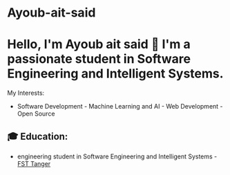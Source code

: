 # Ayoub-ait-said
# Hello, I'm Ayoub ait said 👋  I'm a passionate student in Software Engineering and Intelligent Systems.
My Interests:
   - Software Development - Machine Learning and AI - Web Development - Open Source
## 🎓 Education:
- engineering student in Software Engineering and Intelligent Systems - [FST Tanger](https://fstt.ac.ma/Portail2023/)
